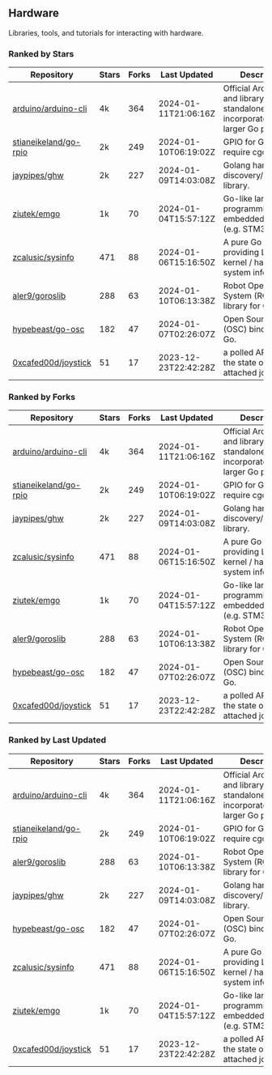 ## Hardware

Libraries, tools, and tutorials for interacting with hardware.

### Ranked by Stars

| Repository | Stars | Forks | Last Updated | Description | 
|------------|-------|-------|--------------|-------------|
| [arduino/arduino-cli](https://github.com/arduino/arduino-cli) | 4k | 364 | 2024-01-11T21:06:16Z |  Official Arduino CLI and library. Can run standalone, or be incorporated into larger Go projects. |
| [stianeikeland/go-rpio](https://github.com/stianeikeland/go-rpio) | 2k | 249 | 2024-01-10T06:19:02Z |  GPIO for Go, doesn't require cgo. |
| [jaypipes/ghw](https://github.com/jaypipes/ghw) | 2k | 227 | 2024-01-09T14:03:08Z |  Golang hardware discovery/inspection library. |
| [ziutek/emgo](https://github.com/ziutek/emgo) | 1k | 70 | 2024-01-04T15:57:12Z |  Go-like language for programming embedded systems (e.g. STM32 MCU). |
| [zcalusic/sysinfo](https://github.com/zcalusic/sysinfo) | 471 | 88 | 2024-01-06T15:16:50Z |  A pure Go library providing Linux OS / kernel / hardware system information. |
| [aler9/goroslib](https://github.com/aler9/goroslib) | 288 | 63 | 2024-01-10T06:13:38Z |  Robot Operating System (ROS) library for Go. |
| [hypebeast/go-osc](https://github.com/hypebeast/go-osc) | 182 | 47 | 2024-01-07T02:26:07Z |  Open Sound Control (OSC) bindings for Go. |
| [0xcafed00d/joystick](https://github.com/0xcafed00d/joystick) | 51 | 17 | 2023-12-23T22:42:28Z |  a polled API to read the state of an attached joystick. |

### Ranked by Forks

| Repository | Stars | Forks | Last Updated | Description | 
|------------|-------|-------|--------------|-------------|
| [arduino/arduino-cli](https://github.com/arduino/arduino-cli) | 4k | 364 | 2024-01-11T21:06:16Z |  Official Arduino CLI and library. Can run standalone, or be incorporated into larger Go projects. |
| [stianeikeland/go-rpio](https://github.com/stianeikeland/go-rpio) | 2k | 249 | 2024-01-10T06:19:02Z |  GPIO for Go, doesn't require cgo. |
| [jaypipes/ghw](https://github.com/jaypipes/ghw) | 2k | 227 | 2024-01-09T14:03:08Z |  Golang hardware discovery/inspection library. |
| [zcalusic/sysinfo](https://github.com/zcalusic/sysinfo) | 471 | 88 | 2024-01-06T15:16:50Z |  A pure Go library providing Linux OS / kernel / hardware system information. |
| [ziutek/emgo](https://github.com/ziutek/emgo) | 1k | 70 | 2024-01-04T15:57:12Z |  Go-like language for programming embedded systems (e.g. STM32 MCU). |
| [aler9/goroslib](https://github.com/aler9/goroslib) | 288 | 63 | 2024-01-10T06:13:38Z |  Robot Operating System (ROS) library for Go. |
| [hypebeast/go-osc](https://github.com/hypebeast/go-osc) | 182 | 47 | 2024-01-07T02:26:07Z |  Open Sound Control (OSC) bindings for Go. |
| [0xcafed00d/joystick](https://github.com/0xcafed00d/joystick) | 51 | 17 | 2023-12-23T22:42:28Z |  a polled API to read the state of an attached joystick. |

### Ranked by Last Updated

| Repository | Stars | Forks | Last Updated | Description | 
|------------|-------|-------|--------------|-------------|
| [arduino/arduino-cli](https://github.com/arduino/arduino-cli) | 4k | 364 | 2024-01-11T21:06:16Z |  Official Arduino CLI and library. Can run standalone, or be incorporated into larger Go projects. |
| [stianeikeland/go-rpio](https://github.com/stianeikeland/go-rpio) | 2k | 249 | 2024-01-10T06:19:02Z |  GPIO for Go, doesn't require cgo. |
| [aler9/goroslib](https://github.com/aler9/goroslib) | 288 | 63 | 2024-01-10T06:13:38Z |  Robot Operating System (ROS) library for Go. |
| [jaypipes/ghw](https://github.com/jaypipes/ghw) | 2k | 227 | 2024-01-09T14:03:08Z |  Golang hardware discovery/inspection library. |
| [hypebeast/go-osc](https://github.com/hypebeast/go-osc) | 182 | 47 | 2024-01-07T02:26:07Z |  Open Sound Control (OSC) bindings for Go. |
| [zcalusic/sysinfo](https://github.com/zcalusic/sysinfo) | 471 | 88 | 2024-01-06T15:16:50Z |  A pure Go library providing Linux OS / kernel / hardware system information. |
| [ziutek/emgo](https://github.com/ziutek/emgo) | 1k | 70 | 2024-01-04T15:57:12Z |  Go-like language for programming embedded systems (e.g. STM32 MCU). |
| [0xcafed00d/joystick](https://github.com/0xcafed00d/joystick) | 51 | 17 | 2023-12-23T22:42:28Z |  a polled API to read the state of an attached joystick. |

